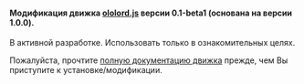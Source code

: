 #### Модификация движка [ololord.js](https://github.com/ololoepepe/ololord.js) версии 0.1-beta1 (основана на версии 1.0.0).

В активной разработке. Использовать только в ознакомительных целях.

Пожалуйста, прочтите [полную документацию движка](https://github.com/ololoepepe/ololord.js/wiki) прежде, чем Вы приступите к установке/модификации.
